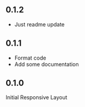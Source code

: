 ## 0.1.2
* Just readme update

## 0.1.1

* Format code
* Add some documentation

## 0.1.0

Initial Responsive Layout
